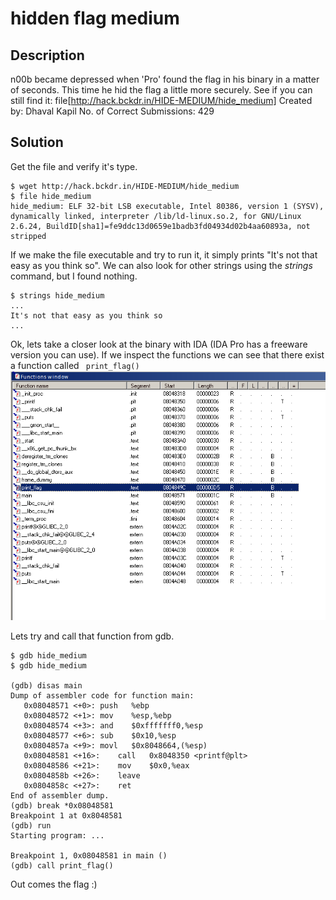 # hidden flag medium

## Description
n00b became depressed when 'Pro' found the flag in his binary in a matter of seconds. This time he hid the flag a little more securely. See if you can still find it: file[http://hack.bckdr.in/HIDE-MEDIUM/hide_medium]
Created by: Dhaval Kapil
No. of Correct Submissions: 429

## Solution

Get the file and verify it's type.
```
$ wget http://hack.bckdr.in/HIDE-MEDIUM/hide_medium
$ file hide_medium
hide_medium: ELF 32-bit LSB executable, Intel 80386, version 1 (SYSV), dynamically linked, interpreter /lib/ld-linux.so.2, for GNU/Linux 2.6.24, BuildID[sha1]=fe9ddc13d0659e1badb3fd04934d02b4aa60893a, not stripped
```

If we make the file executable and try to run it, it simply prints "It's not that easy as you think so". We can also look for other strings using the *strings* command, but I found nothing.

```
$ strings hide_medium
...
It's not that easy as you think so
...
```
Ok, lets take a closer look at the binary with IDA (IDA Pro has a freeware version you can use).
If we inspect the functions we can see that there exist a function called ``` print_flag()```
![](functions.png "functions")

Lets try and call that function from gdb.

```
$ gdb hide_medium
$ gdb hide_medium

(gdb) disas main
Dump of assembler code for function main:
   0x08048571 <+0>:	push   %ebp
   0x08048572 <+1>:	mov    %esp,%ebp
   0x08048574 <+3>:	and    $0xfffffff0,%esp
   0x08048577 <+6>:	sub    $0x10,%esp
   0x0804857a <+9>:	movl   $0x8048664,(%esp)
   0x08048581 <+16>:	call   0x8048350 <printf@plt>
   0x08048586 <+21>:	mov    $0x0,%eax
   0x0804858b <+26>:	leave  
   0x0804858c <+27>:	ret    
End of assembler dump.
(gdb) break *0x08048581
Breakpoint 1 at 0x8048581
(gdb) run
Starting program: ...

Breakpoint 1, 0x08048581 in main ()
(gdb) call print_flag()
```
Out comes the flag :)
